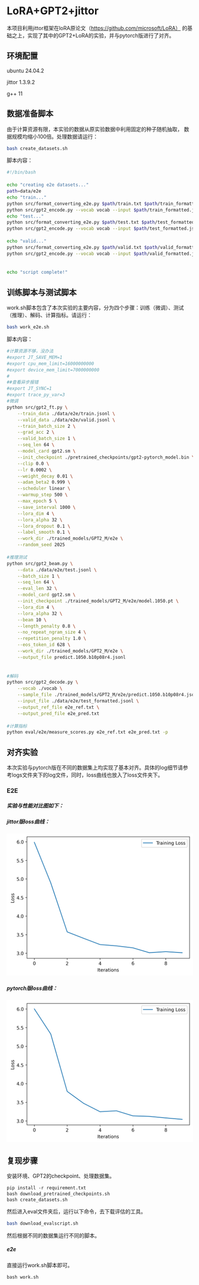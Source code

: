 # LoRA+GPT2+jittor

本项目利用jittor框架在loRA原论文（https://github.com/microsoft/LoRA） 的基础之上，实现了其中的GPT2+LoRA的实验，并与pytorch版进行了对齐。

## 环境配置

ubuntu 24.04.2

jittor 1.3.9.2 

g++ 11



## 数据准备脚本

由于计算资源有限，本实验的数据从原实验数据中利用固定的种子随机抽取， 数据规模均缩小100倍。处理数据请运行：

```sh
bash create_datasets.sh
```

脚本内容：

```sh
#!/bin/bash

echo "creating e2e datasets..."
path=data/e2e
echo "train..."
python src/format_converting_e2e.py $path/train.txt $path/train_formatted.jsonl
python src/gpt2_encode.py --vocab vocab --input $path/train_formatted.jsonl --output $path/train.jsonl --add_bos --add_eos
echo "test..."
python src/format_converting_e2e.py $path/test.txt $path/test_formatted.jsonl
python src/gpt2_encode.py --vocab vocab --input $path/test_formatted.jsonl --output $path/test.jsonl --add_bos --add_eos

echo "valid..."
python src/format_converting_e2e.py $path/valid.txt $path/valid_formatted.jsonl
python src/gpt2_encode.py --vocab vocab --input $path/valid_formatted.jsonl --output $path/valid.jsonl --add_bos --add_eos


echo "script complete!"
```



## 训练脚本与测试脚本

work.sh脚本包含了本次实验的主要内容，分为四个步骤：训练（微调）、测试（推理）、解码、计算指标。请运行：

```sh
bash work_e2e.sh
```

脚本内容：

```sh
#计算资源不够，没办法
#export JT_SAVE_MEM=1
#export cpu_mem_limit=16000000000
#export device_mem_limit=7000000000
#
##查看异步报错
#export JT_SYNC=1
#export trace_py_var=3
#微调
python src/gpt2_ft.py \
    --train_data ./data/e2e/train.jsonl \
    --valid_data ./data/e2e/valid.jsonl \
    --train_batch_size 2 \
    --grad_acc 2 \
    --valid_batch_size 1 \
    --seq_len 64 \
    --model_card gpt2.sm \
    --init_checkpoint ./pretrained_checkpoints/gpt2-pytorch_model.bin \
    --clip 0.0 \
    --lr 0.0002 \
    --weight_decay 0.01 \
    --adam_beta2 0.999 \
    --scheduler linear \
    --warmup_step 500 \
    --max_epoch 5 \
    --save_interval 1000 \
    --lora_dim 4 \
    --lora_alpha 32 \
    --lora_dropout 0.1 \
    --label_smooth 0.1 \
    --work_dir ./trained_models/GPT2_M/e2e \
    --random_seed 2025

#推理测试
python src/gpt2_beam.py \
    --data ./data/e2e/test.jsonl \
    --batch_size 1 \
    --seq_len 64 \
    --eval_len 32 \
    --model_card gpt2.sm \
    --init_checkpoint ./trained_models/GPT2_M/e2e/model.1050.pt \
    --lora_dim 4 \
    --lora_alpha 32 \
    --beam 10 \
    --length_penalty 0.8 \
    --no_repeat_ngram_size 4 \
    --repetition_penalty 1.0 \
    --eos_token_id 628 \
    --work_dir ./trained_models/GPT2_M/e2e \
    --output_file predict.1050.b10p08r4.jsonl


#解码
python src/gpt2_decode.py \
    --vocab ./vocab \
    --sample_file ./trained_models/GPT2_M/e2e/predict.1050.b10p08r4.jsonl \
    --input_file ./data/e2e/test_formatted.jsonl \
    --output_ref_file e2e_ref.txt \
    --output_pred_file e2e_pred.txt

#计算指标
python eval/e2e/measure_scores.py e2e_ref.txt e2e_pred.txt -p
```

## 对齐实验

本次实验与pytorch版在不同的数据集上均实现了基本对齐。具体的log细节请参考logs文件夹下的log文件，同时，loss曲线也放入了loss文件夹下。

### E2E

##### 实验与性能对比图如下：



##### jittor版loss曲线：

![Test_and_Report_information](./jittor_version/NLG/loss/e2e_loss.png)



##### pytorch版loss曲线：
![Test_and_Report_information](./torch_version/NLG/loss/e2e_loss.png)


## 复现步骤

安装环境、GPT2的checkpoint、处理数据集。

```
pip install -r requirement.txt
bash download_pretrained_checkpoints.sh
bash create_datasets.sh
```

然后进入eval文件夹后，运行以下命令，去下载评估的工具。

```sh
bash download_evalscript.sh
```

然后根据不同的数据集运行不同的脚本。

##### e2e

直接运行work.sh脚本即可。

```
bash work.sh
```